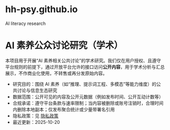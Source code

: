 # hh-psy.github.io
AI literacy research

# AI 素养公众讨论研究（学术）

本项目用于开展“AI 素养相关公共讨论”的学术研究。我们仅在用户授权、且遵守平台规则的前提下，通过开放平台允许的接口访问**公开内容**，用于学术分析与汇总展示，不作商业化使用，不转售或再分发原始内容。

- 研究目的：围绕 AI 素养（如“推理、提示词工程、多模态”等能力维度）的公共讨论与信息生态研究
- 数据范围：公开可见的内容及公开元数据（例如发布时间、公开互动计数等）
- 合规承诺：遵守平台条款与速率限制；当内容被删除或账号注销时，合理时间内删除本地副本；仅发布聚合统计或少量带署名引用
- 隐私政策：见 [隐私政策](/privacy-policy)
- 最近更新：2025-10-20
